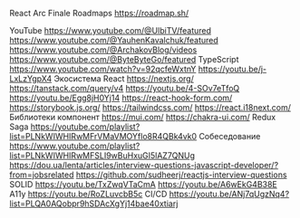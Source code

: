 React Arc Finale
Roadmaps
https://roadmap.sh/

YouTube
https://www.youtube.com/@UlbiTV/featured
https://www.youtube.com/@YauhenKavalchuk/featured
https://www.youtube.com/@ArchakovBlog/videos
https://www.youtube.com/@ByteByteGo/featured
TypeScript
https://www.youtube.com/watch?v=92qcfeWxtnY
https://youtu.be/j-LxLzYgpX4
Экосистема React
https://nextjs.org/
https://tanstack.com/query/v4
https://youtu.be/4-SOv7eTfoQ
https://youtu.be/Egg8jH0Yj14
https://react-hook-form.com/
https://storybook.js.org/
https://tailwindcss.com/
https://react.i18next.com/
Библиотеки компонент
https://mui.com/
https://chakra-ui.com/
Redux Saga
https://youtube.com/playlist?list=PLNkWIWHIRwMFrVMaVMOYflo8R4QBk4vk0
Собеседование
https://www.youtube.com/playlist?list=PLNkWIWHIRwMFSLI9wBuHxuGI5lAZ7QNUg
https://dou.ua/lenta/articles/interview-questions-javascript-developer/?from=jobsrelated
https://github.com/sudheerj/reactjs-interview-questions
SOLID
https://youtu.be/TxZwqVTaCmA
https://youtu.be/A6wEkG4B38E
A11y
https://youtu.be/RoZLuvcbB5c
CI/CD
https://youtu.be/ANj7qUgzNq4?list=PLQA0AQobpr9hSDAcXgYj14bae40xtiarj
